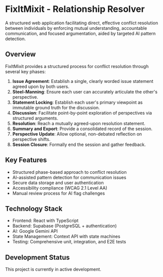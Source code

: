 # FixItMixit - Relationship Resolver

A structured web application facilitating direct, effective conflict resolution between individuals by enforcing mutual understanding, accountable communication, and focused argumentation, aided by targeted AI pattern detection.

## Overview

FixItMixit provides a structured process for conflict resolution through several key phases:

1. **Issue Agreement**: Establish a single, clearly worded issue statement agreed upon by both users.
2. **Steel-Manning**: Ensure each user can accurately articulate the other's perspective.
3. **Statement Locking**: Establish each user's primary viewpoint as immutable ground truth for the discussion.
4. **Discussion**: Facilitate point-by-point exploration of perspectives via structured arguments.
5. **Resolution**: Reach a mutually agreed-upon resolution statement.
6. **Summary and Export**: Provide a consolidated record of the session.
7. **Perspective Update**: Allow optional, non-debated reflection on perspective shifts.
8. **Session Closure**: Formally end the session and gather feedback.

## Key Features

- Structured phase-based approach to conflict resolution
- AI-assisted pattern detection for communication issues
- Secure data storage and user authentication
- Accessibility compliance (WCAG 2.1 Level AA)
- Manual review process for AI flag challenges

## Technology Stack

- Frontend: React with TypeScript
- Backend: Supabase (PostgreSQL + authentication)
- AI: Google Gemini API
- State Management: Context API with state machines
- Testing: Comprehensive unit, integration, and E2E tests

## Development Status

This project is currently in active development.
